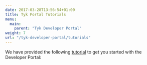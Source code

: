 ```yaml
---
date: 2017-03-28T13:56:54+01:00
title: Tyk Portal Tutorials
menu:
  main:
    parent: "Tyk Developer Portal"
weight: 7
url: "/tyk-developer-portal/tutorials"
---
```


We have provided the following [tutorial](/docs/try-out-tyk/tutorials/create-portal-entry/) to get you started with the Developer Portal:



